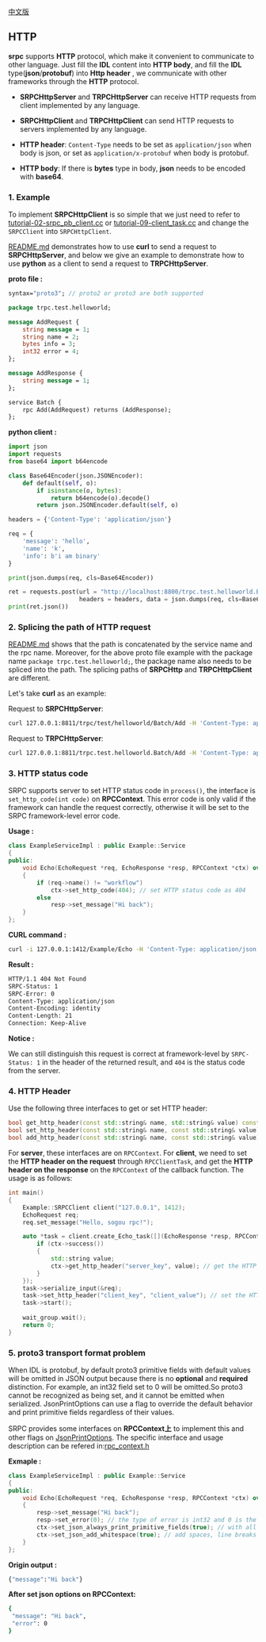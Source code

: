[中文版](/docs/tutorial-07-http.md)

## HTTP 

**srpc** supports **HTTP** protocol, which make it convenient to communicate to other language. Just fill the **IDL** content into **HTTP body**, and fill the **IDL** type(**json**/**protobuf**) into **Http header** , we communicate with other frameworks through the **HTTP** protocol.

- **SRPCHttpServer** and **TRPCHttpServer** can receive HTTP requests from client implemented by any language.

- **SRPCHttpClient** and **TRPCHttpClient** can send HTTP requests to servers implemented by any language.

- **HTTP header**: `Content-Type` needs to be set as `application/json` when body is json, or set as `application/x-protobuf` when body is protobuf.

- **HTTP body**: If there is **bytes** type in body, **json** needs to be encoded with **base64**.

### 1. Example

To implement **SRPCHttpClient** is so simple that we just need to refer to [tutorial-02-srpc_pb_client.cc](https://github.com/sogou/srpc/blob/master/tutorial/tutorial-02-srpc_pb_client.cc) or [tutorial-09-client_task.cc](https://github.com/sogou/srpc/blob/master/tutorial/tutorial-09-client_task.cc) and change the `SRPCClient` into `SRPCHttpClient`.

[README.md](/docs/en/README.md#6-run) demonstrates how to use **curl** to send a request to **SRPCHttpServer**, and below we give an example to demonstrate how to use **python** as a client to send a request to **TRPCHttpServer**.


**proto file :**

```proto
syntax="proto3"; // proto2 or proto3 are both supported

package trpc.test.helloworld;

message AddRequest {
    string message = 1;
    string name = 2;
    bytes info = 3;
    int32 error = 4;
};

message AddResponse {
    string message = 1;
};

service Batch {
    rpc Add(AddRequest) returns (AddResponse);
};
```

**python client :**

```py
import json
import requests
from base64 import b64encode

class Base64Encoder(json.JSONEncoder):
    def default(self, o):
        if isinstance(o, bytes):
            return b64encode(o).decode()
        return json.JSONEncoder.default(self, o)

headers = {'Content-Type': 'application/json'}

req = {
    'message': 'hello',
    'name': 'k',
    'info': b'i am binary'
}

print(json.dumps(req, cls=Base64Encoder))

ret = requests.post(url = "http://localhost:8800/trpc.test.helloworld.Batch/Add",
                    headers = headers, data = json.dumps(req, cls=Base64Encoder))
print(ret.json())
```

### 2. Splicing the path of HTTP request

[README.md](/docs/en/README_cn.md#6-run) shows that the path is concatenated by the service name and the rpc name. Moreover, for the above proto file example with the package name `package trpc.test.helloworld;`, the package name also needs to be spliced into the path. The splicing paths of **SRPCHttp** and **TRPCHttpClient** are different. 

Let's take **curl** as an example:

Request to **SRPCHttpServer**:
```sh
curl 127.0.0.1:8811/trpc/test/helloworld/Batch/Add -H 'Content-Type: application/json' -d '{...}'
```

Request to **TRPCHttpServer**:
```sh
curl 127.0.0.1:8811/trpc.test.helloworld.Batch/Add -H 'Content-Type: application/json' -d '{...}'
```

### 3. HTTP status code

SRPC supports server to set HTTP status code in `process()`, the interface is `set_http_code(int code)` on **RPCContext**. This error code is only valid if the framework can handle the request correctly, otherwise it will be set to the SRPC framework-level error code.

**Usage :**

~~~cpp
class ExampleServiceImpl : public Example::Service
{
public:
    void Echo(EchoRequest *req, EchoResponse *resp, RPCContext *ctx) override
    {
        if (req->name() != "workflow")
            ctx->set_http_code(404); // set HTTP status code as 404
        else
            resp->set_message("Hi back");
    }
};
~~~

**CURL command :**

~~~sh
curl -i 127.0.0.1:1412/Example/Echo -H 'Content-Type: application/json' -d '{message:"from curl",name:"CURL"}'
~~~

**Result :**

~~~sh
HTTP/1.1 404 Not Found
SRPC-Status: 1
SRPC-Error: 0
Content-Type: application/json
Content-Encoding: identity
Content-Length: 21
Connection: Keep-Alive
~~~

**Notice :**

We can still distinguish this request is correct at framework-level by `SRPC-Status: 1` in the header of the returned result, and `404` is the status code from the server.

### 4. HTTP Header

Use the following three interfaces to get or set HTTP header:

~~~cpp
bool get_http_header(const std::string& name, std::string& value) const;
bool set_http_header(const std::string& name, const std::string& value);
bool add_http_header(const std::string& name, const std::string& value);
~~~

For **server**, these interfaces are on `RPCContext`.
For **client**, we need to set the **HTTP header on the request** through `RPCClientTask`, and get the **HTTP header on the response** on the `RPCContext` of the callback function. The usage is as follows:

~~~cpp
int main()
{
    Example::SRPCClient client("127.0.0.1", 1412);
    EchoRequest req;
    req.set_message("Hello, sogou rpc!");

    auto *task = client.create_Echo_task([](EchoResponse *resp, RPCContext *ctx) {                                                                              
        if (ctx->success())
        {
            std::string value;
            ctx->get_http_header("server_key", value); // get the HTTP header on response
        }
    });
    task->serialize_input(&req);
    task->set_http_header("client_key", "client_value"); // set the HTTP headers on request
    task->start();
	
    wait_group.wait();
    return 0;
}
~~~

### 5. proto3 transport format problem

When IDL is protobuf, by default proto3 primitive fields with default values will be omitted in JSON output because there is no **optional** and **required** distinction. For example, an int32 field set to 0 will be omitted.So proto3 cannot be recognized as being set, and it cannot be emitted when serialized. JsonPrintOptions can use a flag to override the default behavior and print primitive fields regardless of their values.

SRPC provides some interfaces on **RPCContext上** to implement this and other flags on [JsonPrintOptions](https://developers.google.com/protocol-buffers/docs/reference/cpp/google.protobuf.util.json_util#JsonPrintOptions). The specific interface and usage description can be refered in:[rpc_context.h](/src/rpc_context.h)

**Exmaple :**

```cpp
class ExampleServiceImpl : public Example::Service
{
public:                                                                         
    void Echo(EchoRequest *req, EchoResponse *resp, RPCContext *ctx) override
    {
        resp->set_message("Hi back");
        resp->set_error(0); // the type of error is int32 and 0 is the default value of int32
        ctx->set_json_always_print_primitive_fields(true); // with all primitive fields
        ctx->set_json_add_whitespace(true); // add spaces, line breaks and indentation 
    }
};
```

**Origin output :**

```sh
{"message":"Hi back"}
```

**After set json options on RPCContext:**
```sh
{
 "message": "Hi back",
 "error": 0
}
```
